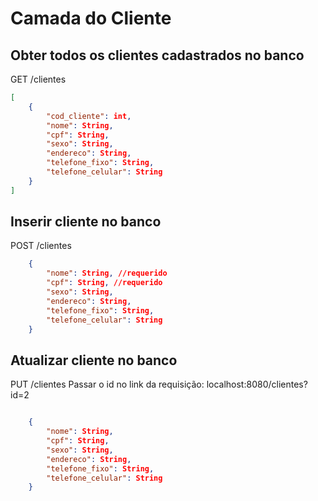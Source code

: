 # Camada do Cliente

## Obter todos os clientes cadastrados no banco

GET /clientes
```json
[   
    {
        "cod_cliente": int,
        "nome": String,
        "cpf": String,
        "sexo": String,
        "endereco": String,
        "telefone_fixo": String,
        "telefone_celular": String
    }
]

```
## Inserir cliente no banco
POST /clientes
```json 
    {
        "nome": String, //requerido
        "cpf": String, //requerido
        "sexo": String, 
        "endereco": String,
        "telefone_fixo": String,
        "telefone_celular": String
    }
```
## Atualizar cliente no banco
PUT /clientes
Passar o id no link da requisição: localhost:8080/clientes?id=2
```json

    {
        "nome": String, 
        "cpf": String, 
        "sexo": String, 
        "endereco": String,
        "telefone_fixo": String,
        "telefone_celular": String
    }
```
